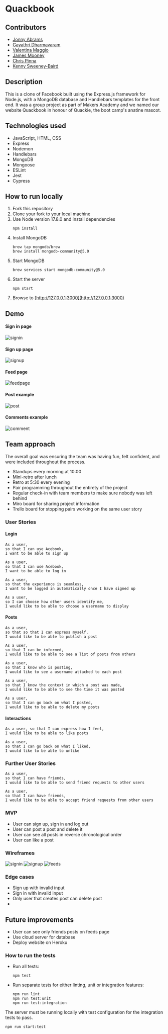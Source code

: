 # Quackbook

## Contributors

* [Jonny Abrams](https://github.com/jonnyabrams)
* [Gayathri Dharmavaram](https://github.com/gdrmvrm)
* [Valentina Maggio](https://github.com/valentina-maggio)
* [James Mooney](https://github.com/jam9304)
* [Chris Pinna](https://github.com/ChrisPinna)
* [Kenny Sweeney-Baird](https://github.com/KennySB1)

## Description

This is a clone of Facebook built using the Express.js framework for Node.js, with a MongoDB database and Handlebars templates for the front end. It was a group project as part of Makers Academy and we named our website Quackbook in honour of Quackie, the boot camp's anatine mascot.

## Technologies used

* JavaScript, HTML, CSS
* Express
* Nodemon
* Handlebars
* MongoDB
* Mongoose
* ESLint
* Jest
* Cypress

## How to run locally

1. Fork this repository
2. Clone your fork to your local machine
3. Use Node version 17.8.0 and install dependencies
   ```
   npm install
   ```
4. Install MongoDB
   ```
   brew tap mongodb/brew
   brew install mongodb-community@5.0
   ```
5. Start MongoDB
   ```
   brew services start mongodb-community@5.0
   ```
6. Start the server
   ```
   npm start
   ```
7. Browse to [http://127.0.0.1:3000](http://127.0.0.1:3000)

## Demo

#### Sign in page

![signin]()

#### Sign up page

![signup]()

#### Feed page

![feedpage]()

#### Post example

![post]()

#### Comments example

![comment]()

## Team approach

The overall goal was ensuring the team was having fun, felt confident, and were included throughout the process. 

* Standups every morning at 10:00
* Mini-retro after lunch 
* Retro at 5:30 every evening
* Pair programming throughout the entirety of the project
* Regular check-in with team members to make sure nobody was left behind
* Miro board for sharing project information
* Trello board for stopping pairs working on the same user story

### User Stories

#### Login

```
As a user, 
so that I can use Acebook,
I want to be able to sign up
```
```
As a user, 
so that I can use Acebook,
I want to be able to log in
```
```
As a user, 
so that the experience is seamless,
I want to be logged in automatically once I have signed up
```
```
As a user,
so I can choose how other users identify me,
I would like to be able to choose a username to display
```
#### Posts

```
As a user, 
so that so that I can express myself,
I would like to be able to publish a post
```
```
As a user, 
so that I can be informed,
I would like to be able to see a list of posts from others
```
```
As a user, 
so that I know who is posting,
I would like to see a username attached to each post
```
```
As a user, 
so that I know the context in which a post was made,
I would like to be able to see the time it was posted
```
```
As a user,
so that I can go back on what I posted,
I would like to be able to delete my posts
```

#### Interactions

```
As a user, so that I can express how I feel,
I would like to be able to like posts
```
```
As a user, 
so that I can go back on what I liked,
I would like to be able to unlike
```
### Further User Stories

```
As a user, 
so that I can have friends,
I would like to be able to send friend requests to other users
```
```
As a user, 
so that I can have friends,
I would like to be able to accept friend requests from other users
```

### MVP

* User can sign up, sign in and log out
* User can post a post and delete it
* User can see all posts in reverse chronological order
* User can like a post

### Wireframes

![signin](https://github.com/jonnyabrams/acebook-quack-overflow/blob/final-readme/public/images/screenshots/signin-wireframe.png)
![signup](https://github.com/jonnyabrams/acebook-quack-overflow/blob/final-readme/public/images/screenshots/signup-wireframe.png)
![feeds](https://github.com/jonnyabrams/acebook-quack-overflow/blob/final-readme/public/images/screenshots/home-wireframe.png)

### Edge cases

* Sign up with invalid input
* Sign in with invalid input
* Only user that creates post can delete post
* 

## Future improvements

* User can see only friends posts on feeds page
* Use cloud server for database
* Deploy website on Heroku

### How to run the tests

* Run all tests:
  ```
  npm test
  ```
* Run separate tests for either linting, unit or integration features:
  ```
  npm run lint             
  npm run test:unit        
  npm run test:integration  
  ```

The server must be running locally with test configuration for the
integration tests to pass.

```
npm run start:test
```